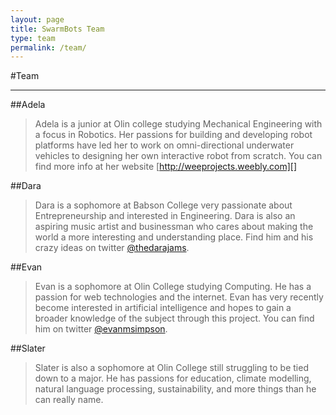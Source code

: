 ```yaml
---
layout: page
title: SwarmBots Team
type: team
permalink: /team/
---
```


#Team
- - -

##Adela
> Adela is a junior at Olin college studying Mechanical Engineering with a focus in Robotics.  Her passions for building and developing robot platforms have led her to work on omni-directional underwater vehicles to designing her own interactive robot from scratch.  You can find more info at her website [http://weeprojects.weebly.com][] 
>

##Dara
> Dara is a sophomore at Babson College very passionate about Entrepreneurship and interested in Engineering.  Dara is also an aspiring music artist and businessman who cares about making the world a more interesting and understanding place. Find him and his crazy ideas on twitter [@thedarajams][].
>

##Evan
> Evan is a sophomore at Olin College studying Computing. He has a passion for web technologies and the internet. Evan has very recently become interested in artificial intelligence and hopes to gain a broader knowledge of the subject through this project. You can find him on twitter [@evanmsimpson][].
>

##Slater
> Slater is also a sophomore at Olin College still struggling to be tied down to a major. He has passions for education, climate modelling, natural language processing, sustainability, and more things than he can really name.
>


[@evanmsimpson]: http://twitter.com/evanmsimpson "evanmsimpson"
[@thedarajams]: http://twitter.com/thedarajams "thedarajams"
[http://weeprojects.weebly.com]: http://weeprojects.weebly.com "weeprojects.weebly.com"